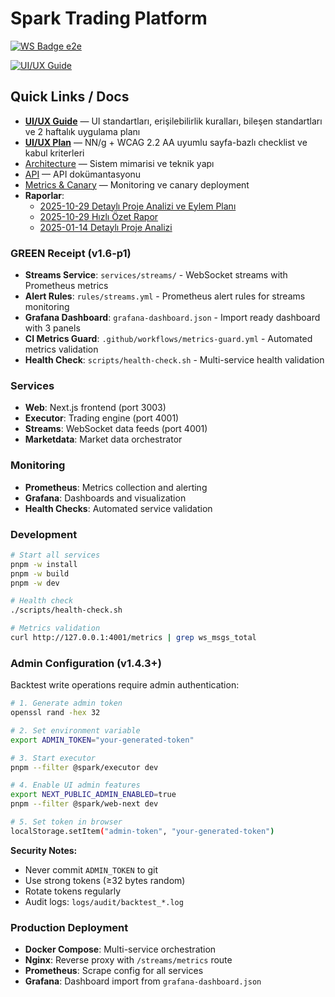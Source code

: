 # Spark Trading Platform

[![WS Badge e2e](https://img.shields.io/badge/WS%20Badge-e2e%20%E2%9C%85-brightgreen)](docs/DEV_MODE.md)

[![UI/UX Guide](https://img.shields.io/badge/UI%2FUX-Guide-blue)](docs/UI_UX_GUIDE.md)

## Quick Links / Docs

- [**UI/UX Guide**](docs/UI_UX_GUIDE.md) — UI standartları, erişilebilirlik kuralları, bileşen standartları ve 2 haftalık uygulama planı
- [**UI/UX Plan**](docs/UI_UX_PLAN.md) — NN/g + WCAG 2.2 AA uyumlu sayfa-bazlı checklist ve kabul kriterleri
- [Architecture](docs/ARCHITECTURE.md) — Sistem mimarisi ve teknik yapı
- [API](docs/API.md) — API dokümantasyonu
- [Metrics & Canary](docs/METRICS_CANARY.md) — Monitoring ve canary deployment
- **Raporlar**:
  - [2025-10-29 Detaylı Proje Analizi ve Eylem Planı](PROJE_ANALIZ_VE_EYLEM_PLANI_2025_10_29.md)
  - [2025-10-29 Hızlı Özet Rapor](PROJE_OZET_RAPOR_2025_10_29.md)
  - [2025-01-14 Detaylı Proje Analizi](docs/reports/PROJE_ANALIZ_2025_01_14_DETAYLI_TAM_RAPOR.md)

### GREEN Receipt (v1.6-p1)

- **Streams Service**: `services/streams/` - WebSocket streams with Prometheus metrics
- **Alert Rules**: `rules/streams.yml` - Prometheus alert rules for streams monitoring
- **Grafana Dashboard**: `grafana-dashboard.json` - Import ready dashboard with 3 panels
- **CI Metrics Guard**: `.github/workflows/metrics-guard.yml` - Automated metrics validation
- **Health Check**: `scripts/health-check.sh` - Multi-service health validation

### Services

- **Web**: Next.js frontend (port 3003)
- **Executor**: Trading engine (port 4001)
- **Streams**: WebSocket data feeds (port 4001)
- **Marketdata**: Market data orchestrator

### Monitoring

- **Prometheus**: Metrics collection and alerting
- **Grafana**: Dashboards and visualization
- **Health Checks**: Automated service validation

### Development

```bash
# Start all services
pnpm -w install
pnpm -w build
pnpm -w dev

# Health check
./scripts/health-check.sh

# Metrics validation
curl http://127.0.0.1:4001/metrics | grep ws_msgs_total
```

### Admin Configuration (v1.4.3+)

Backtest write operations require admin authentication:

```bash
# 1. Generate admin token
openssl rand -hex 32

# 2. Set environment variable
export ADMIN_TOKEN="your-generated-token"

# 3. Start executor
pnpm --filter @spark/executor dev

# 4. Enable UI admin features
export NEXT_PUBLIC_ADMIN_ENABLED=true
pnpm --filter @spark/web-next dev

# 5. Set token in browser
localStorage.setItem("admin-token", "your-generated-token")
```

**Security Notes:**

- Never commit `ADMIN_TOKEN` to git
- Use strong tokens (≥32 bytes random)
- Rotate tokens regularly
- Audit logs: `logs/audit/backtest_*.log`

### Production Deployment

- **Docker Compose**: Multi-service orchestration
- **Nginx**: Reverse proxy with `/streams/metrics` route
- **Prometheus**: Scrape config for all services
- **Grafana**: Dashboard import from `grafana-dashboard.json`
